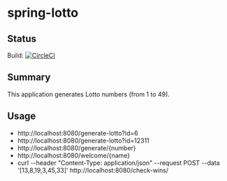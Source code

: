 # spring-lotto
## Status
Build: [![CircleCI](https://circleci.com/gh/szefoski/spring-lotto.svg?style=svg)](https://circleci.com/gh/szefoski/spring-lotto)

## Summary
This application generates Lotto numbers (from 1 to 49).

## Usage
* http://localhost:8080/generate-lotto?id=6
* http://localhost:8080/generate-lotto?id=12311
* http://localhost:8080/generate/{number}
* http://localhost:8080/welcome/{name}
* curl --header "Content-Type: application/json" --request POST --data '[13,8,19,3,45,33]' http://localhost:8080/check-wins/
